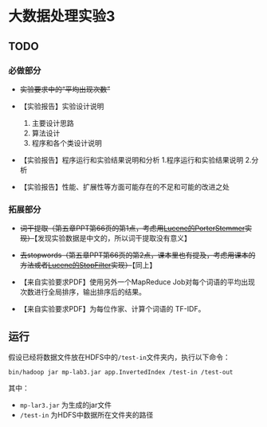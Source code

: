 # 大数据处理实验3

## TODO

### 必做部分

- ~~实验要求中的“平均出现次数”~~

- 【实验报告】实验设计说明
    1. 主要设计思路
    2. 算法设计
    3. 程序和各个类设计说明 

- 【实验报告】程序运行和实验结果说明和分析
    1.程序运行和实验结果说明
    2.分析

- 【实验报告】性能、扩展性等方面可能存在的不足和可能的改进之处 

### 拓展部分

- ~~词干提取（第五章PPT第66页的第1点，考虑用[Lucene的PorterStemmer](https://lucene.apache.org/core/7_6_0/analyzers-common/org/tartarus/snowball/ext/PorterStemmer.html)实现）~~【发现实验数据是中文的，所以词干提取没有意义】

- ~~去stopwords（第五章PPT第66页的第2点，课本里也有提及，考虑用课本的方法或者[Lucene的StopFilter](http://lucene.apache.org/core/7_6_0/core/org/apache/lucene/analysis/StopFilter.html)实现）~~【同上】

- 【来自实验要求PDF】使用另外一个MapReduce Job对每个词语的平均出现次数进行全局排序，输出排序后的结果。

- 【来自实验要求PDF】为每位作家、计算个词语的 TF-IDF。

## 运行
假设已经将数据文件放在HDFS中的`/test-in`文件夹内，执行以下命令：

`bin/hadoop jar mp-lab3.jar app.InvertedIndex /test-in /test-out`

其中：
- `mp-lar3.jar` 为生成的jar文件
- `/test-in` 为HDFS中数据所在文件夹的路径
